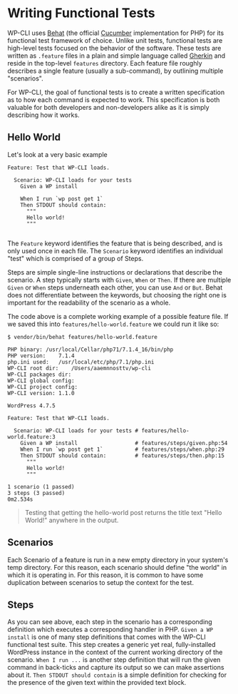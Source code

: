 # Writing Functional Tests

WP-CLI uses [Behat](http://behat.org/en/latest/) (the official [Cucumber](https://cucumber.io/) implementation for PHP) for its functional test framework of choice. Unlike unit tests, functional tests are high-level tests focused on the behavior of the software.
These tests are written as `.feature` files in a plain and simple language called [Gherkin](https://cucumber.io/docs/reference#gherkin) and reside in the top-level `features` directory. Each feature file roughly describes a single feature (usually a sub-command), by outlining multiple "scenarios".

For WP-CLI, the goal of functional tests is to create a written specification as to how each command is expected to work. This specification is both valuable for both developers and non-developers alike as it is simply describing how it works.

## Hello World

Let's look at a very basic example

```cucumber
Feature: Test that WP-CLI loads.

  Scenario: WP-CLI loads for your tests
    Given a WP install

    When I run `wp post get 1`
    Then STDOUT should contain:
      """
      Hello world!
      """
      
```

The `Feature` keyword identifies the feature that is being described, and is only used once in each file.
The `Scenario` keyword identifies an individual "test" which is comprised of a group of Steps.

Steps are simple single-line instructions or declarations that describe the scenario. A step typically starts with `Given`, `When` or `Then`. If there are multiple `Given` or `When` steps underneath each other, you can use `And` or `But`. Behat does not differentiate between the keywords, but choosing the right one is important for the readability of the scenario as a whole.

The code above is a complete working example of a possible feature file. If we saved this into `features/hello-world.feature` we could run it like so:

```
$ vendor/bin/behat features/hello-world.feature

PHP binary: /usr/local/Cellar/php71/7.1.4_16/bin/php
PHP version:    7.1.4
php.ini used:   /usr/local/etc/php/7.1/php.ini
WP-CLI root dir:    /Users/aaemnnosttv/wp-cli
WP-CLI packages dir:    
WP-CLI global config:   
WP-CLI project config:  
WP-CLI version: 1.1.0

WordPress 4.7.5

Feature: Test that WP-CLI loads.

  Scenario: WP-CLI loads for your tests # features/hello-world.feature:3
    Given a WP install                  # features/steps/given.php:54
    When I run `wp post get 1`          # features/steps/when.php:29
    Then STDOUT should contain:         # features/steps/then.php:15
      """
      Hello world!
      """

1 scenario (1 passed)
3 steps (3 passed)
0m2.534s
```

> Testing that getting the hello-world post returns the title text "Hello World!" anywhere in the output.

## Scenarios

Each Scenario of a feature is run in a new empty directory in your system's temp directory. For this reason, each scenario should define "the world" in which it is operating in. For this reason, it is common to have some duplication between scenarios to setup the context for the test.

## Steps

As you can see above, each step in the scenario has a corresponding definition which executes a corresponding handler in PHP.
`Given a WP install` is one of many step definitions that comes with the WP-CLI functional test suite. This step creates a generic yet real, fully-installed WordPress instance in the context of the current working directory of the scenario.
`When I run ...` is another step definition that will run the given command in back-ticks and capture its output so we can make assertions about it.
`Then STDOUT should contain` is a simple definition for checking for the presence of the given text within the provided text block.



